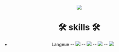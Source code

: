 
<div align="center">

  <img src="https://img.shields.io/badge/{내용}-{배경 색깔}?style={스타일}&logo={로고이름}&logoColor={로고 색깔}"/>

  # 🛠 skills 🛠
  - Langeue
  -- <img src="https://img.shields.io/badge/C-A8B9CC?style=Flat&logo=C&logoColor=A8B9CC"/>
  -- <img src="https://img.shields.io/badge/JAVA-007396?style=for-the-badge&logo=java&logoColor=white">
  -- <img src="https://img.shields.io/badge/Python-3776AB?style={스타일}&logo=Python&logoColor=3776AB"/>
  -- <img src="https://img.shields.io/badge/JavaScript-F7DF1E?style={스타일}&logo=JavaScript&logoColor=F7DF1E"/>
  
</div>
